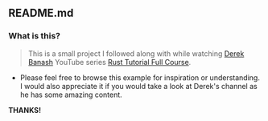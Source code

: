 ## README.md

### What is this?
> This is a small project I followed along with while watching [Derek Banash](https://www.youtube.com/@derekbanas) YouTube series [Rust Tutorial Full Course](https://youtu.be/ygL_xcavzQ4?si=K8tk-Jut9MhgvB1W).

- Please feel free to browse this example for inspiration or understanding. I would also appreciate it if you would take a look at Derek's channel as he has some amazing content.

**THANKS!**